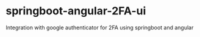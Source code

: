# springboot-angular-2FA-ui
Integration with google authenticator for 2FA using springboot and angular

